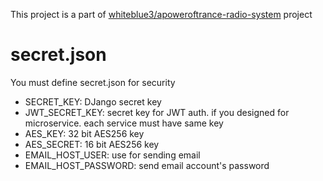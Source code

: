 This project is a part of [whiteblue3/apoweroftrance-radio-system](https://github.com/whiteblue3/apoweroftrance-radio-system) project

# secret.json
You must define secret.json for security

- SECRET_KEY: DJango secret key
- JWT_SECRET_KEY: secret key for JWT auth. if you designed for microservice. each service must have same key
- AES_KEY: 32 bit AES256 key
- AES_SECRET: 16 bit AES256 key
- EMAIL_HOST_USER: use for sending email
- EMAIL_HOST_PASSWORD: send email account's password